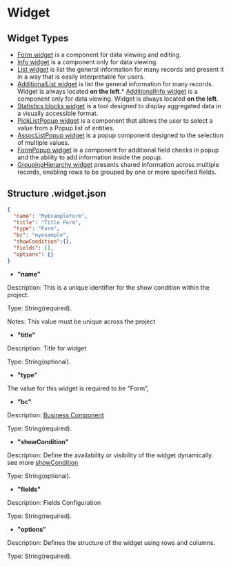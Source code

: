 # Widget
<!-- 
## Widget Type Family
* Info: [Base widget - Info widget](/widget/type/info/info.md) 
* Form: [Base widget - Form widget](/widget/type/form/form)
* List: [Base widget - List widget](/widget/type/list/list) 
* GroupingHierarchy: [Base widget - GroupingHierarchy widget](docs/widget/type/groupinghierarchy/groupinghierarchy)
* StatsBlock: [Base widget - Statistics blocks widget](widget/type/statblocks/statblocks)
* HeaderWidget
* LevelMenu
* Steps
-->

## Widget Types 
 
* [Form widget](/widget/type/form/form) is a component for data viewing and editing. 
* [Info widget](/widget/type/info/info.md) is a component only for data viewing.
* [List widget](/widget/type/list/list) is list the general information for many records and present it in a way that is easily interpretable for users.
* [AdditionalList widget](/widget/type/additionallist/additionallist.md) is list the general information for many records. Widget is always located **on the left**.* [AdditionalInfo widget](widget/type/additionalinfo/additionalinfo) is a component only for data viewing. Widget is always located **on the left**.
* [Statistics blocks widget](/widget/type/statblocks/statblocks) is a tool designed to display aggregated data in a visually accessible format.
* [PickListPopup widget](/widget/type/picklistpopup/picklistpopup) is a component that allows the user to select a value from a Popup list of entities.
* [AssocListPopup widget](/widget/type/assoclistpopup/assoclistpopup) is a popup component designed to the selection of multiple values.
* [FormPopup widget](/widget/type/formpopup/formpopup) is a component for additional field checks in popup and the ability to add information inside the popup.
* [GroupingHierarchy widget](/widget/type/groupinghierarchy/groupinghierarchy) presents shared information across multiple records, enabling rows to be grouped by one or more specified fields.

## Structure .widget.json

```json
{
  "name": "MyExampleForm",
  "title": "Title Form",
  "type": "Form",
  "bc": "myexample",
  "showCondition":{},
  "fields": [],
  "options": {}
}
```

* **"name"**

Description: This is a unique identifier for the show condition within the project.

Type: String(required).

Notes: This value must be unique across the project

* **"title"**

Description: Title for widget

Type: String(optional).

* **"type"**

The value for this widget is required to be "Form",

* **"bc"**

Description: [Business Component](/environment/businesscomponent/businesscomponent/)

Type: String(required).

*  **"showCondition"**

Description: Define the availability or visibility of the widget  dynamically. see more [showCondition](/widget/type/property/showcondition/showcondition)

Type: String(optional).

* **"fields"**

Description: Fields Configuration

Type: String(required).

* **"options"**

Description:  Defines the structure of the widget using rows and columns.

Type: String(required).
 